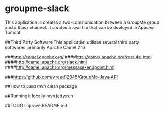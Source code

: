 # groupme-slack

This application is creates a two-communication between a GroupMe group and a Slack channel.
It creates a .war file that can be deployed in Apache Tomcat

##Third Party Software
This application utilizes several third party softwares, primarily Apache Camel 2.16
 
###http://camel.apache.org/
####http://camel.apache.org/rest-dsl.html
####http://camel.apache.org/slack.html
####http://camel.apache.org/message-endpoint.html

###https://github.com/wreed12345/GroupMe-Java-API

##How to build
	mvn clean package

##Running it locally
	mvn jetty:run
	
##TODO
	Improve README.md 